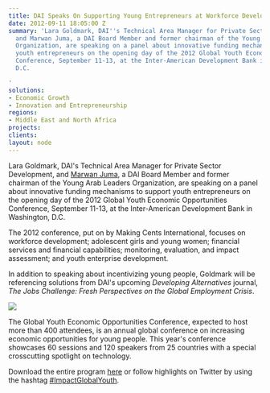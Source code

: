 ```yaml
---
title: DAI Speaks On Supporting Young Entrepreneurs at Workforce Development Conference
date: 2012-09-11 18:05:00 Z
summary: 'Lara Goldmark, DAI''s Technical Area Manager for Private Sector Development,
  and Marwan Juma, a DAI Board Member and former chairman of the Young Arab Leaders
  Organization, are speaking on a panel about innovative funding mechanisms to support
  youth entrepreneurs on the opening day of the 2012 Global Youth Economic Opportunities
  Conference, September 11-13, at the Inter-American Development Bank in Washington,
  D.C.

'
solutions:
- Economic Growth
- Innovation and Entrepreneurship
regions:
- Middle East and North Africa
projects: 
clients: 
layout: node
---
```


Lara Goldmark, DAI's Technical Area Manager for Private Sector Development, and [Marwan Juma][1], a DAI Board Member and former chairman of the Young Arab Leaders Organization, are speaking on a panel about innovative funding mechanisms to support youth entrepreneurs on the opening day of the 2012 Global Youth Economic Opportunities Conference, September 11-13, at the Inter-American Development Bank in Washington, D.C.

The 2012 conference, put on by Making Cents International, focuses on workforce development; adolescent girls and young women; financial services and financial capabilities; monitoring, evaluation, and impact assessment; and youth enterprise development.

In addition to speaking about incentivizing young people, Goldmark will be referencing solutions from DAI's upcoming _Developing Alternatives_ journal, _The Jobs Challenge: Fresh Perspectives on the Global Employment Crisis_.

![][2]

The Global Youth Economic Opportunities Conference, expected to host more than 400 attendees, is an annual global conference on increasing economic opportunities for young people. This year's conference showcases 60 sessions and 120 speakers from 25 countries with a special crosscutting spotlight on technology.

Download the entire program [here][3] or follow highlights on Twitter by using the hashtag [#ImpactGlobalYouth][4].

[1]: /who-we-are/board/marwan-juma
[2]: https://assetify-dai.com/news/LaraMarwan.jpg
[3]: http://makingcents.bluetundra.com/sites/default/files/uploads/resource/GlobalYouthEcOppsConf2012.pdf
[4]: https://twitter.com/i/#!/search/realtime/%23ImpactGlobalYouth
